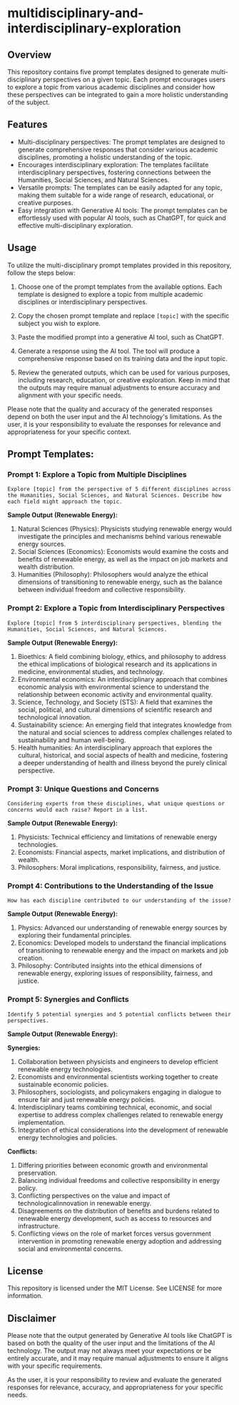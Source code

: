 # multidisciplinary-and-interdisciplinary-exploration

## Overview

This repository contains five prompt templates designed to generate multi-disciplinary perspectives on a given topic. Each prompt encourages users to explore a topic from various academic disciplines and consider how these perspectives can be integrated to gain a more holistic understanding of the subject.

## Features

- Multi-disciplinary perspectives: The prompt templates are designed to generate comprehensive responses that consider various academic disciplines, promoting a holistic understanding of the topic.
- Encourages interdisciplinary exploration: The templates facilitate interdisciplinary perspectives, fostering connections between the Humanities, Social Sciences, and Natural Sciences.
- Versatile prompts: The templates can be easily adapted for any topic, making them suitable for a wide range of research, educational, or creative purposes.
- Easy integration with Generative AI tools: The prompt templates can be effortlessly used with popular AI tools, such as ChatGPT, for quick and effective multi-disciplinary exploration.

## Usage

To utilize the multi-disciplinary prompt templates provided in this repository, follow the steps below:

1. Choose one of the prompt templates from the available options. Each template is designed to explore a topic from multiple academic disciplines or interdisciplinary perspectives.

2. Copy the chosen prompt template and replace `[topic]` with the specific subject you wish to explore.

3. Paste the modified prompt into a generative AI tool, such as ChatGPT.

4. Generate a response using the AI tool. The tool will produce a comprehensive response based on its training data and the input topic.

5. Review the generated outputs, which can be used for various purposes, including research, education, or creative exploration. Keep in mind that the outputs may require manual adjustments to ensure accuracy and alignment with your specific needs.

Please note that the quality and accuracy of the generated responses depend on both the user input and the AI technology's limitations. As the user, it is your responsibility to evaluate the responses for relevance and appropriateness for your specific context.

## Prompt Templates:

### Prompt 1: Explore a Topic from Multiple Disciplines

```
Explore [topic] from the perspective of 5 different disciplines across the Humanities, Social Sciences, and Natural Sciences. Describe how each field might approach the topic.
```

**Sample Output (Renewable Energy):**

1. Natural Sciences (Physics): Physicists studying renewable energy would investigate the principles and mechanisms behind various renewable energy sources.
2. Social Sciences (Economics): Economists would examine the costs and benefits of renewable energy, as well as the impact on job markets and wealth distribution.
3. Humanities (Philosophy): Philosophers would analyze the ethical dimensions of transitioning to renewable energy, such as the balance between individual freedom and collective responsibility.

### Prompt 2: Explore a Topic from Interdisciplinary Perspectives

```
Explore [topic] from 5 interdisciplinary perspectives, blending the Humanities, Social Sciences, and Natural Sciences.
```

**Sample Output (Renewable Energy):**

1. Bioethics: A field combining biology, ethics, and philosophy to address the ethical implications of biological research and its applications in medicine, environmental studies, and technology.
2. Environmental economics: An interdisciplinary approach that combines economic analysis with environmental science to understand the relationship between economic activity and environmental quality.
3. Science, Technology, and Society (STS): A field that examines the social, political, and cultural dimensions of scientific research and technological innovation.
4. Sustainability science: An emerging field that integrates knowledge from the natural and social sciences to address complex challenges related to sustainability and human well-being.
5. Health humanities: An interdisciplinary approach that explores the cultural, historical, and social aspects of health and medicine, fostering a deeper understanding of health and illness beyond the purely clinical perspective.

### Prompt 3: Unique Questions and Concerns

```
Considering experts from these disciplines, what unique questions or concerns would each raise? Report in a list.
```

**Sample Output (Renewable Energy):**

1. Physicists: Technical efficiency and limitations of renewable energy technologies.
2. Economists: Financial aspects, market implications, and distribution of wealth.
3. Philosophers: Moral implications, responsibility, fairness, and justice.

### Prompt 4: Contributions to the Understanding of the Issue

```
How has each discipline contributed to our understanding of the issue?
```

**Sample Output (Renewable Energy):**

1. Physics: Advanced our understanding of renewable energy sources by exploring their fundamental principles.
2. Economics: Developed models to understand the financial implications of transitioning to renewable energy and the impact on markets and job creation.
3. Philosophy: Contributed insights into the ethical dimensions of renewable energy, exploring issues of responsibility, fairness, and justice.

### Prompt 5: Synergies and Conflicts

```
Identify 5 potential synergies and 5 potential conflicts between their perspectives.
```

**Sample Output (Renewable Energy):**

**Synergies:**

1. Collaboration between physicists and engineers to develop efficient renewable energy technologies.
2. Economists and environmental scientists working together to create sustainable economic policies.
3. Philosophers, sociologists, and policymakers engaging in dialogue to ensure fair and just renewable energy policies.
4. Interdisciplinary teams combining technical, economic, and social expertise to address complex challenges related to renewable energy implementation.
5. Integration of ethical considerations into the development of renewable energy technologies and policies.

**Conflicts:**

1. Differing priorities between economic growth and environmental preservation.
2. Balancing individual freedoms and collective responsibility in energy policy.
3. Conflicting perspectives on the value and impact of technologicalinnovation in renewable energy.
4. Disagreements on the distribution of benefits and burdens related to renewable energy development, such as access to resources and infrastructure.
5. Conflicting views on the role of market forces versus government intervention in promoting renewable energy adoption and addressing social and environmental concerns.

## License

This repository is licensed under the MIT License. See LICENSE for more information.

## Disclaimer

Please note that the output generated by Generative AI tools like ChatGPT is based on both the quality of the user input and the limitations of the AI technology. The output may not always meet your expectations or be entirely accurate, and it may require manual adjustments to ensure it aligns with your specific requirements.

As the user, it is your responsibility to review and evaluate the generated responses for relevance, accuracy, and appropriateness for your specific needs. 
